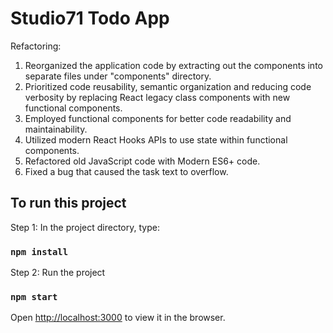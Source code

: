 # Studio71 Todo App

Refactoring:

1. Reorganized the application code by extracting out the components into separate files under "components" directory.
2. Prioritized code reusability, semantic organization and reducing code verbosity by replacing React legacy class components with new functional components.  
3. Employed functional components for better code readability and maintainability.
4. Utilized modern React Hooks APIs to use state within functional components.
5. Refactored old JavaScript code with Modern ES6+ code.
6. Fixed a bug that caused the task text to overflow.

## To run this project

Step 1: In the project directory, type:

### `npm install`

Step 2: Run the project

### `npm start`

Open [http://localhost:3000](http://localhost:3000) to view it in the browser.